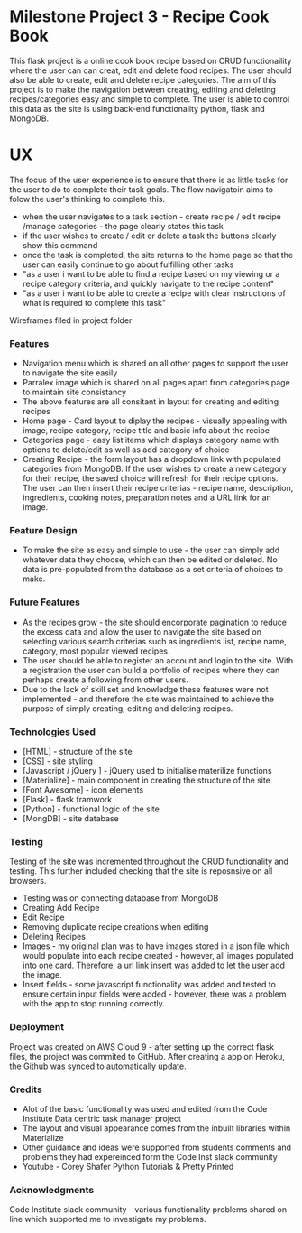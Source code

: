 # Milestone Project 3 - Recipe Cook Book



This flask project is a online cook book recipe based on CRUD functionaility where the user can can creat, edit and delete food recipes.  The user should also be able to create, edit and delete recipe categories.  The aim of this project is to make the navigation between creating, editing and deleting recipes/categories easy and simple to complete.  The user is able to control this data as the site is using back-end functionality python, flask and MongoDB.

# UX

The focus of the user experience is to ensure that there is as little tasks for the user to do to complete their task goals.  The flow navigatoin aims to folow the user's thinking to complete this.

  - when the user navigates to a task section - create recipe / edit recipe /manage categories - the page clearly states this task
  - if the user wishes to create / edit or delete a task the buttons clearly show this command
  - once the task is completed, the site returns to the home page so that the user can easily continue to go about fulfilling other tasks
  - "as a user i want to be able to find a recipe based on my viewing or a recipe category criteria, and quickly navigate to the recipe content"
  - "as a user i want to be able to create a recipe with clear instructions of what is required to complete this task"
  

Wireframes filed in project folder


### Features

 - Navigation menu which is shared on all other pages to support the user to navigate the site easily
 - Parralex image which is shared on all pages apart from categories page to maintain site consistancy
 - The above features are all consitant in layout for creating and editing recipes
 - Home page - Card layout to diplay the recipes - visually appealing with image, recipe category, recipe title and basic info about the recipe
 - Categories page - easy list items which displays category name with options to delete/edit as well as add category of choice
 - Creating Recipe - the form layout has a dropdown link with populated categories from MongoDB.  If the user wishes to create a new category for their recipe, the saved choice will refresh for their recipe options.  The user can then insert their recipe criterias - recipe name, description, ingredients, cooking notes, preparation notes and a URL link for an image.
 
### Feature Design
 - To make the site as easy and simple to use - the user can simply add whatever data they choose, which can then be edited or deleted.  No data is pre-populated from the database as a set criteria of choices to make.
 
### Future Features
- As the recipes grow - the site should encorporate pagination to reduce the excess data and allow the user to navigate the site based on selecting various search criterias such as ingredients list, recipe name, category, most popular viewed recipes.
- The user should be able to register an account and login to the site.  With a registration the user can build a portfolio of recipes where they can perhaps create a following from other users.
- Due to the lack of skill set and knowledge these features were not implemented - and therefore the site was maintained to achieve the purpose of simply creating, editing and deleting recipes.
    
### Technologies Used

* [HTML] - structure of the site
* [CSS] - site styling
* [Javascript / jQuery ] - jQuery used to initialise materilize functions
* [Materialize] - main component in creating the structure of the site
* [Font Awesome] - icon elements
* [Flask] - flask framwork
* [Python] - functional logic of the site
* [MongDB] - site database

### Testing

Testing of the site was incremented throughout the CRUD functionality and testing.  This further included checking that the site is reposnsive on all browsers.

- Testing was on connecting database from MongoDB
- Creating Add Recipe
- Edit Recipe
- Removing duplicate recipe creations when editing
- Deleting Recipes
- Images - my original plan was to have images stored in a json file which would populate into each recipe created - however, all images populated into one card.  Therefore, a url link insert was added to let the user add the image.
- Insert fields - some javascript functionality was added and tested to ensure certain input fields were added - however, there was a problem with the app to stop running correctly.

### Deployment

Project was created on AWS Cloud 9 - after setting up the correct flask files, the project was commited to GitHub.  After creating a app on Heroku, the Github was synced to automatically update.

### Credits
- Alot of the basic functionality was used and edited from the Code Institute Data centric task manager project
- The layout and visual appearance comes from the inbuilt libraries within Materialize
- Other guidance and ideas were supported from students comments and problems they had expereinced form the Code Inst slack community
- Youtube - Corey Shafer Python Tutorials & Pretty Printed



### Acknowledgments

Code Institute slack community - various functionality problems shared on-line which supported me to investigate my problems.
